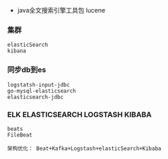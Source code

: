 - java全文搜索引擎工具包 lucene
### 集群
~~~
elasticSearch
kibana
~~~
### 同步db到es
~~~
logstatsh-input-jdbc
go-mysql-elasticsearch
elasticsearch-jdbc
~~~
### ELK ELASTICSEARCH LOGSTASH KIBABA
~~~
beats
FileBeat

架构优化： Beat+Kafka+Logstash+elasticSearch+Kibaba
~~~
